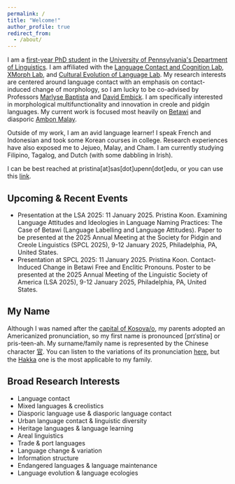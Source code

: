 ```yaml
---
permalink: /
title: "Welcome!"
author_profile: true
redirect_from: 
  - /about/
---
```


I am a [first-year PhD student](https://www.ling.upenn.edu/people/pristina-koon) in the [University of Pennsylvania's Department of Linguistics](https://www.ling.upenn.edu/). I am affiliated with the [Language Contact and Cognition Lab](https://web.sas.upenn.edu/language-contact-cognition-lab/), [XMorph Lab](https://web.sas.upenn.edu/embick-lab/), and [Cultural Evolution of Language Lab](https://www.drgarethroberts.com/cultural-evolution-of-language-lab.html). My research interests are centered around language contact with an emphasis on contact-induced change of morphology, so I am lucky to be co-advised by Professors [Marlyse Baptista](https://web.sas.upenn.edu/marlysebaptista/) and [David Embick](https://www.ling.upenn.edu/~embick/). I am specifically interested in morphological multifunctionality and innovation in creole and pidgin languages. My current work is focused most heavily on [Betawi](https://en.wikipedia.org/wiki/Betawi_language) and diasporic [Ambon Malay](https://en.wikipedia.org/wiki/Ambonese_Malay).

Outside of my work, I am an avid language learner! I speak French and Indonesian and took some Korean courses in college. Research experiences have also exposed me to Jejueo, Malay, and Cham. I am currently studying Filipino, Tagalog, and Dutch (with some dabbling in Irish).

I can be best reached at pristina[at]sas[dot]upenn[dot]edu, or you can use this [link](mailto:pristina@sas.upenn.edu).

## Upcoming & Recent Events ## 
- Presentation at the LSA 2025: 11 January 2025. Pristina Koon. Examining Language Attitudes and Ideologies in Language Naming Practices: The Case of Betawi (Language Labelling and Language Attitudes). Paper to be presented at the 2025 Annual Meeting at the Society for Pidgin and Creole Linguistics (SPCL 2025), 9-12 January 2025, Philadelphia, PA, United States. 
- Presentation at SPCL 2025: 11 January 2025. Pristina Koon. Contact-Induced Change in Betawi Free and Enclitic Pronouns. Poster to be presented at the 2025 Annual Meeting of the Linguistic Society of America (LSA 2025), 9-12 January 2025, Philadelphia, PA, United States. 

## My Name ## 
Although I was named after the [capital of Kosova/o](https://www.britannica.com/place/Pristina), my parents adopted an Americanized pronunciation, so my first name is pronounced [prɪˈstinə] or pris-teen-ah. My surname/family name is represented by the Chinese character [官](https://zh.wiktionary.org/zh-hans/%E5%AE%98). You can listen to the variations of its pronunciation [here](https://forvo.com/search/%E5%AE%98/), but the [Hakka](https://forvo.com/search/%E5%AE%98/hak/) one is the most applicable to my family.

## Broad Research Interests ## 
- Language contact
- Mixed languages & creolistics
- Diasporic language use & diasporic language contact
- Urban language contact & linguistic diversity
- Heritage languages & language learning
- Areal linguistics
- Trade & port languages
- Language change & variation
- Information structure
- Endangered languages & language maintenance
- Language evolution & language ecologies
